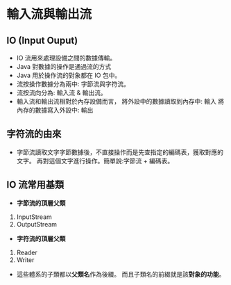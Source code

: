 # 輸入流與輸出流

## IO (Input Ouput)
- IO 流用來處理設備之間的數據傳輸。
- Java 對數據的操作是通過流的方式
- Java 用於操作流的對象都在 IO 包中。
- 流按操作數據分為兩中: 字節流與字符流。
- 流按流向分為: 輸入流 & 輸出流。
- 輸入流和輸出流相對於內存設備而言，
  將外設中的數據讀取到內存中: 輸入
  將內存的數據寫入外設中: 輸出

## 字符流的由來
- 字節流讀取文字字節數據後，不直接操作而是先查指定的編碼表，獲取對應的文字。
  再對這個文字進行操作。簡單說:字節流 + 編碼表。

## IO 流常用基類
- **字節流的頂層父類** 
1. InputStream 
2. OutputStream
- **字符流的頂層父類**
1. Reader
2. Writer
- 這些體系的子類都以**父類名**作為後綴。
  而且子類名的前綴就是該**對象的功能**。
